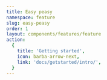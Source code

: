 ```yaml
---
title: Easy peasy
namespace: feature
slug: easy-peasy
order: 1
layout: components/features/feature
action:
  {
    title: 'Getting started',
    icon: barba-arrow-next,
    link: 'docs/getstarted/intro/',
  }
---
```

